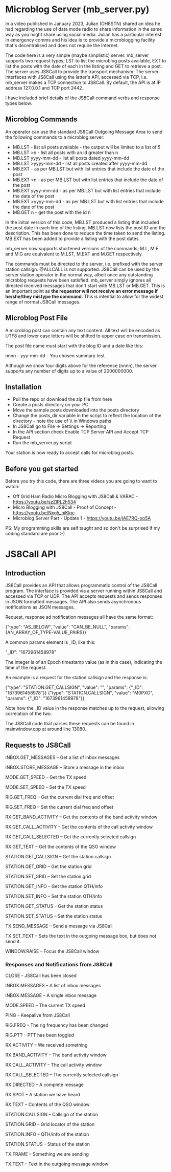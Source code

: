 # Microblog Server (mb_server.py)
In a video published in January 2023, Julian (OH8STN) shared an idea he had regarding the use of data mode radio to share information in the same way as you might share using social media.  Julian has a particular interest in emergency comms and his idea is to provide a microblogging facility that's decentralised and does not require the Internet.

The code here is a very simple (maybe simplistic) server.  mb_server supports two request types; LST to list the microblog posts available, EXT to list the posts with the date of each in the listing and GET to retrieve a post.  The server uses JS8Call to provide the transport mechanism.  The server interfaces with JS8Call using the latter's API, accessed via TCP, i.e. mb_server makes a TCP connection to JS8Call.  By default, the API is at IP address 127.0.0.1 and TCP port 2442.

I have included brief details of the JS8Call command verbs and response types below.

## Microblog Commands
An operator can use the standard JS8Call Outgoing Message Area to send the following commands to a microblog server:

* MB.LST - list all posts available - the output will be limited to a list of 5
* MB.LST >n - list all posts with an id greater than n
* MB.LST yyyy-mm-dd - list all posts dated yyyy-mm-dd
* MB.LST >yyyy-mm-dd - list all posts created after yyyy-mm-dd
* MB.EXT - as per MB.LST but with list entries that include the date of the post
* MB.EXT >n - as per MB.LST but with list entries that include the date of the post
* MB.EXT yyyy-mm-dd - as per MB.LST but with list entries that include the date of the post
* MB.EXT >yyyy-mm-dd - as per MB.LST but with list entries that include the date of the post
* MB.GET n - get the post with the id n

In the initial version of this code, MB.LST produced a listing that included the post date in each line of the listing.  MB.LST now lists the post ID and the description.  This has been done to reduce the time taken to send the listing.  MB.EXT has been added to provide a listing with the post dates.

mb_server now supports shortened versions of the commands; M.L, M.E and M.G are equivalent to M.LST, M.EXT and M.GET respectively.

The commands must be directed to the server, i.e. prefixed with the server station callsign.  @ALLCALL is not supported.  JS8Call can be used by the server station operator in the normal way, albeit once any outstanding microblog requests have been satisfied.  mb_server simply ignores all directed received messages that don't start with MB.LST or MB.GET.  This is an important point as **the requestor will not receive an error message if he/she/they mistype the command**.  This is intential to allow for the widest range of normal JS8Call messages.

## Microblog Post File
A microblog post can contain any text content.  All text will be encoded as UTF8 and lower case letters will be shifted to upper case on transmission.

The post file name must start with the blog ID and a date like this:

nnnn - yyy-mm-dd - You chosen summary test

Although we show four digits above for the reference (nnnn), the server supports any number of digits up to a value of 2000000000.

## Installation

* Pull the repo or download the zip file from here
* Create a posts directory on your PC
* Move the sample posts downloaded into the posts directory
* Change the posts_dir variable in the script to reflect the location of the directory - note the use of \\\\ in Windows paths
* In JS8Call go to File -> Settings -> Reporting
* In the API section check Enable TCP Server API and Accept TCP Request
* Run the mb_server.py script

Your station is now ready to accept calls for microblog posts.

## Before you get started
Before you try this code, there are three videos you are going to want to watch:
* Off Grid Ham Radio Micro Blogging with JS8Call & VARAC - https://youtu.be/szZlPL2h534
* Micro Blogging with JS8Call - Proof of Concept - https://youtu.be/Nxg5_hiKlqc
* Microblog Server Part - Update 1 - https://youtu.be/jAE7RQ-oo5A

PS: My programming skills are self taught and so don't be surprised if my coding standard are poor :-)

# JS8Call API
## Introduction
JS8Call provides an API that allows programmatic control of the JS8Call program.  The interface is provided via a server running within JS8Call and accessed via TCP or UDP.  The API accepts requests and sends responses in JSON formatted messages.  The API also sends asynchronous notifications as JSON messages.

Request, response ad notification messages all have the same format:

{"type": "AS_BELOW", "value": "CAN_BE_NULL", "params": {AN_ARRAY_OF_TYPE-VALUE_PAIRS}}

A common params element is _ID, like this:

"_ID": "1673961458978"

The integer is of an Epoch timestamp value (as in this case), indicating the time of the request.

An example is a request for the station callsign and the response is:

{"type": "STATION.GET_CALLSIGN", "value": "", "params": {"_ID": "1673961458978"}}
{"type": "STATION.CALLSIGN", "value": "M0PXO", "params": {"_ID": "1673961458978"}}

Note how the _ID value in the response matches up to the request, allowing correlation of the two.

The JS8Call code that parses these requests can be found in mainwindow.cpp at around line 13080.

## Requests to JS8Call
INBOX.GET_MESSAGES – Get a list of inbox messages

INBOX.STORE_MESSAGE – Store a message in the inbox

MODE.GET_SPEED – Get the TX speed

MODE.SET_SPEED – Set the TX speed

RIG.GET_FREQ – Get the current dial freq and offset

RIG.SET_FREQ – Set the current dial freq and offset

RX.GET_BAND_ACTIVITY – Get the contents of the band activity window

RX.GET_CALL_ACTIVITY – Get the contents of the call activity window

RX.GET_CALL_SELECTED – Get the currently selected callsign

RX.GET_TEXT – Get the contents of the QSO window

STATION.GET_CALLSIGN – Get the station callsign

STATION.GET_GRID – Get the station grid

STATION.SET_GRID – Set the station grid

STATION.GET_INFO – Get the station QTH/info

STATION.SET_INFO – Set the station QTH/info

STATION.GET_STATUS – Get the station status

STATION.SET_STATUS – Set the station status

TX.SEND_MESSAGE – Send a message via JS8Call

TX.SET_TEXT – Sets the text in the outgoing message box, but does not send it.

WINDOW.RAISE – Focus the JS8Call window

### Responses and Notifications from JS8Call
CLOSE - JS8Call has been closed

INBOX.MESSAGES – A list of inbox messages

INBOX.MESSAGE – A single inbox message

MODE.SPEED – The current TX speed

PING – Keepalive from JS8Call

RIG.FREQ – The rig frequency has been changed

RIG.PTT – PTT has been toggled

RX.ACTIVITY – We received something

RX.BAND_ACTIVITY – The band activity window

RX.CALL_ACTIVITY – The call activity window

RX.CALL_SELECTED – The currently selected callsign

RX.DIRECTED – A complete message

RX.SPOT – A station we have heard

RX.TEXT – Contents of the QSO window

STATION.CALLSIGN – Callsign of the station

STATION.GRID – Grid locator of the station

STATION.INFO – QTH/info of the station

STATION.STATUS – Status of the station

TX.FRAME – Something we are sending

TX.TEXT – Text in the outgoing message window
